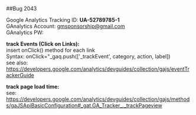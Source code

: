 ##Bug 2043 <br/> 

Google Analytics Tracking ID: **UA-52789785-1**<br/> 
GAnalytics Account: gmsponsorship@gmail.com <br/> 
GAnalytics PW: <br/> 


**track Events (Click on Links):**<br/> 
insert onClick() method for each link <br/> 
Syntax: onClick="_gaq.push(['_trackEvent', category, action, label]) <br/> 
see also: https://developers.google.com/analytics/devguides/collection/gajs/eventTrackerGuide

**track page load time:**<br/> 
see: https://developers.google.com/analytics/devguides/collection/gajs/methods/gaJSApiBasicConfiguration#_gat.GA_Tracker_._trackPageview 



